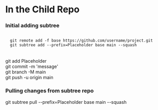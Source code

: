 <!-- In the Child Repo -->
<!-- Initial adding subtree -->
<h1>In the Child Repo</h1>
<h3>Initial adding subtree</h3>
<code>
  git remote add -f base https://github.com/username/project.git
  git subtree add --prefix=Placeholder base main --squash
</code>
<br/>

<br/>
git add Placeholder
<br/>
git commit -m 'message'
<br/>
git branch -M main
<br/>
git push -u origin main
<br/>

<!-- Pulling changes from subtree repo -->
<h3>Pulling changes from subtree repo</h3>
git subtree pull --prefix=Placeholder base main --squash
